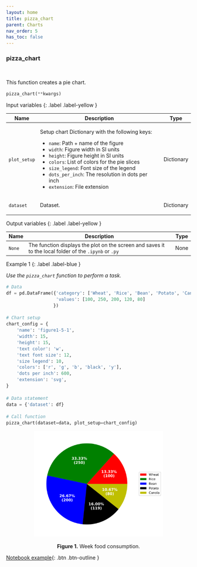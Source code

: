 ```yaml
---
layout: home
title: pizza_chart
parent: Charts
nav_order: 5
has_toc: false
---
```


<h3>pizza_chart</h3>

<br>

<p align = "justify">
    This function creates a pie chart.


</p>

```python
pizza_chart(**kwargs)
```

Input variables
{: .label .label-yellow }

<table style = "width:100%">
    <thead>
      <tr>
        <th>Name</th>
        <th>Description</th>
        <th>Type</th>
      </tr>
    </thead>
    <tr>
        <td><code>plot_setup</code></td>
        <td>
            <p align="justify">Setup chart Dictionary with the following keys:</p>
            <ul>
                <li><code>name</code>: Path + name of the figure</li>
                <li><code>width</code>: Figure width in SI units</li>
                <li><code>height</code>: Figure height in SI units</li>
                <li><code>colors</code>: List of colors for the pie slices</li>
                <li><code>size_legend</code>: Font size of the legend</li>
                <li><code>dots_per_inch</code>: The resolution in dots per inch</li>
                <li><code>extension</code>: File extension</li>
            </ul>
        </td>
        <td>Dictionary</td>
    </tr>
    <tr>
        <td><code>dataset</code></td>
        <td>
        <p align="justify">Dataset.</p></td>
        <td>Dictionary</td>
    </tr>
</table>

Output variables
{: .label .label-yellow }

<table style = "width:100%">
    <thead>
      <tr>
        <th>Name</th>
        <th>Description</th>
        <th>Type</th>
      </tr>
    </thead>
    <tr>
        <td><code>None</code></td>
        <td>The function displays the plot on the screen and saves it to the local folder of the <code>.ipynb</code> or <code>.py</code> </td>
        <td>None</td>
    </tr>
</table>

Example 1
{: .label .label-blue }

<p align = "justify">
    <i>
        Use the <code>pizza_chart</code> function to perform a task.
    </i>
</p>

```python
# Data
df = pd.DataFrame({'category': ['Wheat', 'Rice', 'Bean', 'Potato', 'Canola'],
                   'values': [100, 250, 200, 120, 80]
                  })

# Chart setup
chart_config = {
    'name': 'figure1-5-1',
    'width': 15,
    'height': 15,
    'text color': 'w',
    'text font size': 12,
    'size legend': 10,
    'colors': ['r', 'g', 'b', 'black', 'y'],
    'dots per inch': 600,
    'extension': 'svg',
}

# Data statement 
data = {'dataset': df}

# Call function
pizza_chart(dataset=data, plot_setup=chart_config)
```

<center><img src="assets/images/figure1-5-1.svg" width="70%"></center>
<p align = "center"><b>Figure 1.</b> Week food consumption.</p>

[Notebook example](https://drive.google.com/file/d/1raCVat5Ahwzh2WATGelMDW6A9YIDjdHW/view?usp=sharing){: .btn .btn-outline }
